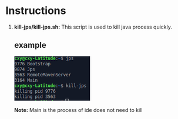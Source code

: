 # Instructions
1. **kill-jps/kill-jps.sh:** This script is used to kill java process quickly.
    ## example
    ![kill-jps.png](https://github.com/T-Club/script-collection/raw/master/images/kill-jps.png)

    **Note:** Main is the process of ide does not need to kill